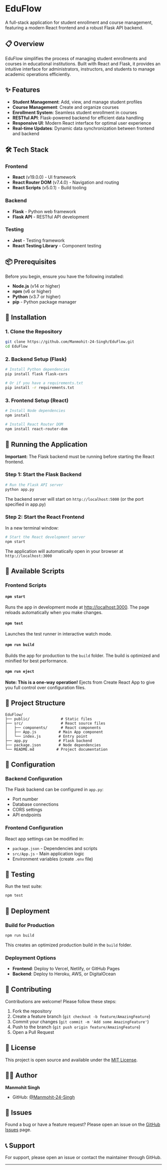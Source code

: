 # EduFlow

A full-stack application for student enrollment and course management, featuring a modern React frontend and a robust Flask API backend.

## 📋 Overview

EduFlow simplifies the process of managing student enrollments and courses in educational institutions. Built with React and Flask, it provides an intuitive interface for administrators, instructors, and students to manage academic operations efficiently.

## ✨ Features

- **Student Management**: Add, view, and manage student profiles
- **Course Management**: Create and organize courses
- **Enrollment System**: Seamless student enrollment in courses
- **RESTful API**: Flask-powered backend for efficient data handling
- **Responsive UI**: Modern React interface for optimal user experience
- **Real-time Updates**: Dynamic data synchronization between frontend and backend

## 🛠️ Tech Stack

### Frontend
- **React** (v19.0.0) - UI framework
- **React Router DOM** (v7.4.0) - Navigation and routing
- **React Scripts** (v5.0.1) - Build tooling

### Backend
- **Flask** - Python web framework
- **Flask API** - RESTful API development

### Testing
- **Jest** - Testing framework
- **React Testing Library** - Component testing

## 📦 Prerequisites

Before you begin, ensure you have the following installed:
- **Node.js** (v14 or higher)
- **npm** (v6 or higher)
- **Python** (v3.7 or higher)
- **pip** - Python package manager

## 🚀 Installation

### 1. Clone the Repository

```bash
git clone https://github.com/Manmohit-24-Singh/EduFlow.git
cd EduFlow
```

### 2. Backend Setup (Flask)

```bash
# Install Python dependencies
pip install flask flask-cors

# Or if you have a requirements.txt
pip install -r requirements.txt
```

### 3. Frontend Setup (React)

```bash
# Install Node dependencies
npm install

# Install React Router DOM
npm install react-router-dom
```

## 🎯 Running the Application

**Important:** The Flask backend must be running before starting the React frontend.

### Step 1: Start the Flask Backend

```bash
# Run the Flask API server
python app.py
```

The backend server will start on `http://localhost:5000` (or the port specified in app.py)

### Step 2: Start the React Frontend

In a new terminal window:

```bash
# Start the React development server
npm start
```

The application will automatically open in your browser at `http://localhost:3000`

## 📝 Available Scripts

### Frontend Scripts

#### `npm start`
Runs the app in development mode at [http://localhost:3000](http://localhost:3000). The page reloads automatically when you make changes.

#### `npm test`
Launches the test runner in interactive watch mode.

#### `npm run build`
Builds the app for production to the `build` folder. The build is optimized and minified for best performance.

#### `npm run eject`
**Note: This is a one-way operation!** Ejects from Create React App to give you full control over configuration files.

## 📂 Project Structure

```
EduFlow/
├── public/              # Static files
├── src/                 # React source files
│   ├── components/      # React components
│   ├── App.js          # Main App component
│   └── index.js        # Entry point
├── app.py              # Flask backend
├── package.json        # Node dependencies
└── README.md          # Project documentation
```

## 🔧 Configuration

### Backend Configuration
The Flask backend can be configured in `app.py`:
- Port number
- Database connections
- CORS settings
- API endpoints

### Frontend Configuration
React app settings can be modified in:
- `package.json` - Dependencies and scripts
- `src/App.js` - Main application logic
- Environment variables (create `.env` file)

## 🧪 Testing

Run the test suite:

```bash
npm test
```

## 🚢 Deployment

### Build for Production

```bash
npm run build
```

This creates an optimized production build in the `build` folder.

### Deployment Options
- **Frontend**: Deploy to Vercel, Netlify, or GitHub Pages
- **Backend**: Deploy to Heroku, AWS, or DigitalOcean

## 🤝 Contributing

Contributions are welcome! Please follow these steps:

1. Fork the repository
2. Create a feature branch (`git checkout -b feature/AmazingFeature`)
3. Commit your changes (`git commit -m 'Add some AmazingFeature'`)
4. Push to the branch (`git push origin feature/AmazingFeature`)
5. Open a Pull Request

## 📄 License

This project is open source and available under the [MIT License](LICENSE).

## 👨‍💻 Author

**Manmohit Singh**
- GitHub: [@Manmohit-24-Singh](https://github.com/Manmohit-24-Singh)

## 🐛 Issues

Found a bug or have a feature request? Please open an issue on the [GitHub Issues](https://github.com/Manmohit-24-Singh/EduFlow/issues) page.

## 📞 Support

For support, please open an issue or contact the maintainer through GitHub.

---
